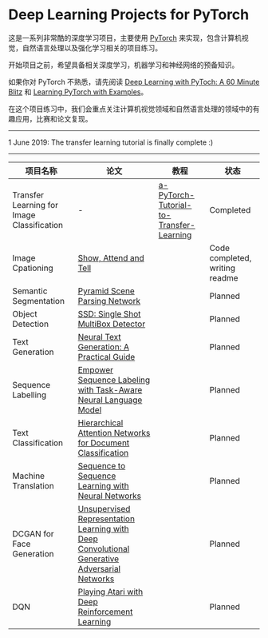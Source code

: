 # Deep Learning Projects for PyTorch

这是一系列非常酷的深度学习项目，主要使用 [PyTorch](https://pytorch.org/) 来实现，包含计算机视觉，自然语言处理以及强化学习相关的项目练习。

开始项目之前，希望具备相关深度学习，机器学习和神经网络的预备知识。

如果你对 PyTorch 不熟悉，请先阅读 [Deep Learning with PyToch: A 60 Minute Blitz](https://pytorch.org/tutorials/beginner/deep_learning_60min_blitz.html) 和 [Learning PyTorch with Examples](https://pytorch.org/tutorials/beginner/pytorch_with_examples.html)。

在这个项目练习中，我们会重点关注计算机视觉领域和自然语言处理的领域中的有趣应用，比赛和论文复现。

- - - 

1 June 2019: The transfer learning tutorial is finally complete :)

- - - 

| 项目名称 | 论文 | 教程 | 状态 |
| -- | -- | -- | -- |
| Transfer Learning for Image Classification  | - | [a-PyTorch-Tutorial-to-Transfer-Learning](https://github.com/L1aoXingyu/a-PyTorch-Tutorial-to-Transfer-Learning)  |  Completed |
| Image Cpationing  | [Show, Attend and Tell](https://arxiv.org/abs/1502.03044) |   | Code completed, writing readme  | 
| Semantic Segmentation| [Pyramid Scene Parsing Network](https://arxiv.org/abs/1612.01105) | | Planned |
| Object Detection | [SSD: Single Shot MultiBox Detector](https://arxiv.org/abs/1512.02325) | | Planned |
| Text Generation | [Neural Text Generation: A Practical Guide](https://arxiv.org/abs/1711.09534) | | Planned |
| Sequence Labelling | [Empower Sequence Labeling with Task-Aware Neural Language Model](https://arxiv.org/abs/1709.04109) | | Planned |
| Text Classification | [Hierarchical Attention Networks for Document Classification](https://www.aclweb.org/anthology/N16-1174) | | Planned |
| Machine Translation | [Sequence to Sequence Learning with Neural Networks](https://arxiv.org/abs/1409.3215) | | Planned |
| DCGAN for Face Generation | [Unsupervised Representation Learning with Deep Convolutional Generative Adversarial Networks](https://arxiv.org/abs/1511.06434) | | Planned |
| DQN | [Playing Atari with Deep Reinforcement Learning](https://arxiv.org/abs/1312.5602) | | Planned |
